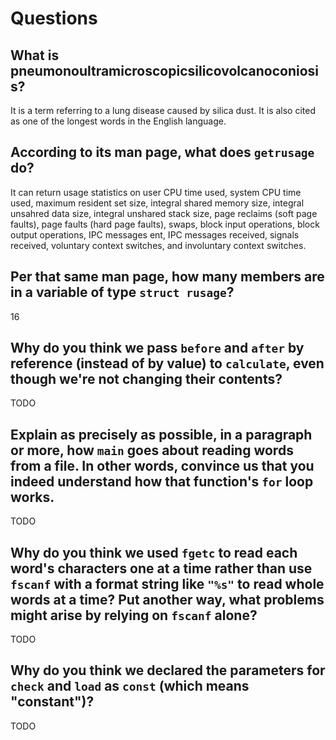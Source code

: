 # Questions

## What is pneumonoultramicroscopicsilicovolcanoconiosis?

It is a term referring to a lung disease caused by silica dust. It is also cited as one of the longest words
in the English language.

## According to its man page, what does `getrusage` do?

It can return usage statistics on user CPU time used, system CPU time used, maximum resident set size, integral shared memory size,
integral unsahred data size, integral unshared stack size, page reclaims (soft page faults), page faults (hard page faults),
swaps, block input operations, block output operations, IPC messages ent, IPC messages received, signals received, voluntary context
switches, and involuntary context switches.

## Per that same man page, how many members are in a variable of type `struct rusage`?

16

## Why do you think we pass `before` and `after` by reference (instead of by value) to `calculate`, even though we're not changing their contents?

TODO

## Explain as precisely as possible, in a paragraph or more, how `main` goes about reading words from a file. In other words, convince us that you indeed understand how that function's `for` loop works.

TODO

## Why do you think we used `fgetc` to read each word's characters one at a time rather than use `fscanf` with a format string like `"%s"` to read whole words at a time? Put another way, what problems might arise by relying on `fscanf` alone?

TODO

## Why do you think we declared the parameters for `check` and `load` as `const` (which means "constant")?

TODO
